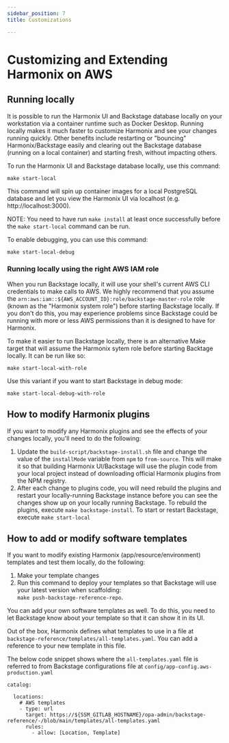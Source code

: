 ```yaml
---
sidebar_position: 7
title: Customizations

---
```


# Customizing and Extending Harmonix on AWS

## Running locally

It is possible to run the Harmonix UI and Backstage database locally on your workstation via a container runtime such as Docker Desktop. Running locally makes it much faster to customize Harmonix and see your changes running quickly. Other benefits include restarting or "bouncing" Harmonix/Backstage easily and clearing out the Backstage database (running on a local container) and starting fresh, without impacting others.

To run the Harmonix UI and Backstage database locally, use this command:

`make start-local`

This command will spin up container images for a local PostgreSQL database and let you view the Harmonix UI via localhost (e.g. http://localhost:3000).

NOTE: You need to have run `make install` at least once successfully before the `make start-local` command can be run.

To enable debugging, you can use this command:

`make start-local-debug`

### Running locally using the right AWS IAM role

When you run Backstage locally, it will use your shell's current AWS CLI credentials to make calls to AWS. We highly recommend that you assume the `arn:aws:iam::${AWS_ACCOUNT_ID}:role/backstage-master-role` role (known as the "Harmonix system role") before starting Backstage locally. If you don't do this, you may experience problems since Backstage could be running with more or less AWS permissions than it is designed to have for Harmonix.

To make it easier to run Backstage locally, there is an alternative Make target that will assume the Harmonix sytem role before starting Backtage locally. It can be run like so:

`make start-local-with-role`

Use this variant if you want to start Backstage in debug mode:

`make start-local-debug-with-role`

## How to modify Harmonix plugins

If you want to modify any Harmonix plugins and see the effects of your changes locally, you'll need to do the following:

  1. Update the `build-script/backstage-install.sh` file and change the value of the `installMode` variable from `npm` to `from-source`. This will make it so that building Harmonix UI/Backstage will use the plugin code from your local project instead of downloading official Harmonix plugins from the NPM registry.
  2. After each change to plugins code, you will need rebuild the plugins and restart your locally-running Backstage instance before you can see the changes show up on your locally running Backstage. To rebuild the plugins, execute `make backstage-install`. To start or restart Backstage, execute `make start-local`

## How to add or modify software templates

If you want to modify existing Harmonix (app/resource/environment) templates and test them locally, do the following:

  1. Make your template changes
  2. Run this command to deploy your templates so that Backstage will use your latest version when scaffolding:  
     `make push-backstage-reference-repo`.

You can add your own software templates as well. To do this, you need to let Backstage know about your template so that it can show it in its UI. 

Out of the box, Harmonix defines what templates to use in a file at `backstage-reference/templates/all-templates.yaml`. You can add a reference to your new template in this file.

The below code snippet shows where the `all-templates.yaml` file is referred to from Backstage configurations file at `config/app-config.aws-production.yaml`

```
catalog:

  locations:
    # AWS templates
    - type: url
      target: https://${SSM_GITLAB_HOSTNAME}/opa-admin/backstage-reference/-/blob/main/templates/all-templates.yaml
      rules:
        - allow: [Location, Template]
```
